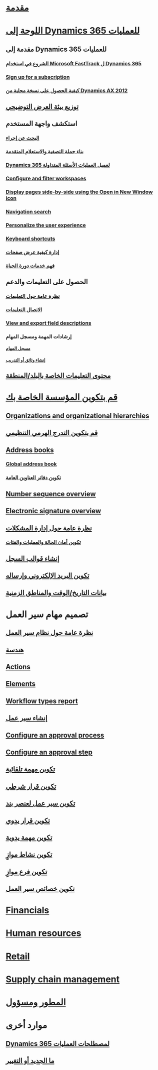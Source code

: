 # [مقدمة](index.md)

# [اللوحة إلى Dynamics 365 للعمليات](get-started/onboarding-home.md)
## مقدمة إلى Dynamics 365 للعمليات
### [الشروع في استخدام Microsoft FastTrack ل Dynamics 365](get-started/fasttrack-dynamics-365-overview.md)
### [Sign up for a subscription](/dynamics365/operations/dev-itpro/dev-tools/sign-up-preview-subscription?toc=/dynamics365/operations/toc.json)
### [كيفية الحصول على نسخة محلية من Dynamics AX 2012](/dynamics365/operations/dev-itpro/deployment/csp-download-customersource?toc=/dynamics365/operations/toc.json)
## [توزيع بيئة العرض التوضيحي](/dynamics365/operations/dev-itpro/deployment/deploy-demo-environment?toc=/dynamics365/operations/toc.json)

## استكشف واجهة المستخدم
### [البحث عن إجراء](get-started/action-search.md)
### [بناء جملة التصفية والاستعلام المتقدمة](get-started/advanced-filtering-query-options.md)
### [Dynamics 365 لعميل العمليات الأسئلة المتداولة](get-started/client-faq.md)
### [Configure and filter workspaces](get-started/configure-filter-workspaces.md)
### [Display pages side-by-side using the Open in New Window icon](get-started/display-pages-side-by-side.md)
### [Navigation search](get-started/navigation-search.md)
### [Personalize the user experience](get-started/personalize-user-experience.md)
### [Keyboard shortcuts](get-started/shortcut-keys.md)
### [إدارة كيفية عرض صفحات](get-started/window-management.md)
### [فهم خدمات دورة الحياة](/dynamics365/operations/dev-itpro/lifecycle-services/lcs-works-lcs?toc=/dynamics365/operations/toc.json)

## الحصول على التعليمات والدعم
### [نظرة عامة حول التعليمات](/dynamics365/operations/dev-itpro/get-started/help-overview?toc=/dynamics365/operations/toc.json)
### [الاتصال التعليمات](/dynamics365/operations/dev-itpro/get-started/help-connect?toc=/dynamics365/operations/toc.json)
### [View and export field descriptions](get-started/view-export-field-descriptions.md)

### إرشادات المهمة ومسجل المهام
#### [مسجل المهام](/dynamics365/operations/dev-itpro/user-interface/task-recorder?toc=/dynamics365/operations/toc.json)
#### [إنشاء وثائق أو التدريب](/dynamics365/operations/dev-itpro/user-interface/task-recorder?toc=/dynamics365/operations/toc.json)

## [محتوى التعليمات الخاصة بالبلد/المنطقة](/dynamics365/operations/dev-itpro/lcs-solutions/country-region?toc=/dynamics365/operations/toc.json)

# [قم بتكوين المؤسسة الخاصة بك](organization-administration/organization-administration-home-page.md)
## [Organizations and organizational hierarchies](organization-administration/organizations-organizational-hierarchies.md)
## [قم بتكوين التدرج الهرمي التنظيمي](organization-administration/plan-organizational-hierarchy.md)
## [Address books](organization-administration/qa-address-books.md)
### [Global address book](organization-administration/overview-global-address-book.md)
### [تكوين دفاتر العناوين العامة](organization-administration/plan-configuration-global-address-book-additional-address-books.md)
## [Number sequence overview](organization-administration/number-sequence-overview.md)
## [Electronic signature overview](organization-administration/electronic-signature-overview.md)
## [نظرة عامة حول إدارة المشكلات](organization-administration/cases.md)
### [تكوين أمان الحالة والعمليات والفئات](organization-administration/plan-case-management.md)
## [إنشاء قوالب السجل](organization-administration/record-templates.md)
## [تكوين البريد الإلكتروني وإرساله](organization-administration/configure-email.md)
## [بيانات التاريخ/الوقت والمناطق الزمنية](organization-administration/date-time-zones.md)

# تصميم مهام سير العمل
## [نظرة عامة حول نظام سير العمل](organization-administration/overview-workflow-system.md)
## [هندسة](organization-administration/workflow-system-architecture.md)
## [Actions](organization-administration/workflow-actions.md)
## [Elements](organization-administration/workflow-elements.md)
## [Workflow types report](organization-administration/workflow-types-report.md)
## [إنشاء سير عمل](organization-administration/create-workflow.md)
## [Configure an approval process](organization-administration/configure-approval-process-workflow.md)
## [Configure an approval step](organization-administration/configure-approval-step-workflow.md)
## [تكوين مهمة تلقائية](organization-administration/configure-automated-task-workflow.md)
## [تكوين قرار شرطي](organization-administration/configure-conditional-decision-workflow.md)
## [تكوين سير عمل لعنصر بند](organization-administration/configure-line-item-workflow.md)
## [تكوين قرار يدوي](organization-administration/configure-manual-decision-workflow.md)
## [تكوين مهمة يدوية](organization-administration/configure-manual-task-workflow.md)
## [تكوين نشاط موازٍ](organization-administration/configure-parallel-activity-workflow.md)
## [تكوين فرع موازٍ](organization-administration/configure-parallel-branch-workflow.md)
## [تكوين خصائص سير العمل](organization-administration/configure-workflow-properties.md)

# [Financials](/dynamics365/operations/financials/index)

# [Human resources](/dynamics365/operations/human-resources/index)

# [Retail](/dynamics365/operations/retail/index)

# [Supply chain management](/dynamics365/operations/supply-chain/index)

# [المطور ومسؤول](/dynamics365/operations/dev-itpro/index)

# موارد أخرى
## [Dynamics 365 لمصطلحات العمليات](get-started/glossary.md)
## [ما الجديد أو التغيير](/dynamics365/operations/dev-itpro/get-started/whats-new-changed?toc=/dynamics365/operations/toc.json)
